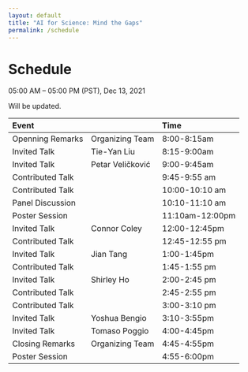 ```yaml
---
layout: default
title: "AI for Science: Mind the Gaps"
permalink: /schedule
---
```


# Schedule

05:00 AM – 05:00 PM (PST), Dec 13, 2021

Will be updated.

| Event | | Time |
| :--- | --- | :--- |
| Openning Remarks | Organizing Team | 8:00-8:15am |
| Invited Talk | Tie-Yan Liu | 8:15-9:00am |
| Invited Talk | Petar Veličković  | 9:00-9:45am |
| Contributed Talk | | 9:45-9:55 am |
| Contributed Talk | | 10:00-10:10 am |
| Panel Discussion | | 10:10-11:10 am|
| Poster Session | | 11:10am-12:00pm |
| Invited Talk | Connor Coley | 12:00-12:45pm |
| Contributed Talk | | 12:45-12:55 pm |
| Invited Talk | Jian Tang | 1:00-1:45pm |
| Contributed Talk | | 1:45-1:55 pm |
| Invited Talk | Shirley Ho | 2:00-2:45 pm |
| Contributed Talk | | 2:45-2:55 pm|
| Contributed Talk | | 3:00-3:10 pm |
| Invited Talk | Yoshua Bengio | 3:10-3:55pm |
| Invited Talk | Tomaso Poggio | 4:00-4:45pm |
| Closing Remarks | Organizing Team | 4:45-4:55pm |
| Poster Session | | 4:55-6:00pm |
